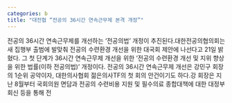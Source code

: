 ```yaml
---
categories: b
title: "대전협 “전공의 36시간 연속근무제 본격 개정”"
---
```

전공의 36시간 연속근무제를 개선하는 ‘전공의법’ 개정이 추진된다.대한전공의협의회는 새 집행부 출범에 발맞춰 전공의 수련환경 개선을 위한 대국회 제안에 나선다고 21일 밝혔다. 그 첫 단계가 36시간 연속근무제 개선을 위한 ‘전공의 수련환경 개선 및 지위 향상을 위한 법률(이하 전공의법)’ 개정이다. 전공의 36시간 연속근무제 개선은 강민구 회장의 1순위 공약이자, 대한의사협회 젊은의사TF의 첫 회의 안건이기도 하다.강 회장은 지난 8월부터 국회의원 면담과 전공의 수련비용 지원 및 필수의료 종합대책에 대한 대정부 회신 등을 통해 전